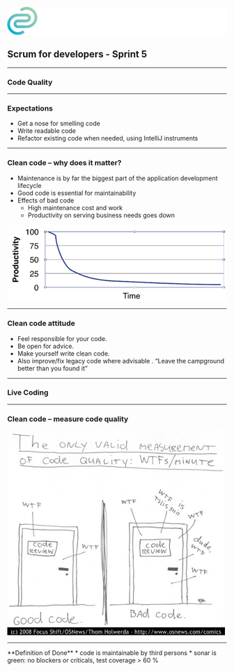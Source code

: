 <!-- .slide: data-background="img/background_title.jpg" data-state="intro" class="center" -->
![](img/cc_logo.png) <!-- .element: class="cc_logo" -->
## Scrum for developers - Sprint 5 <!-- .element: class="heading" -->
----
### Code Quality <!-- .element: class="heading" -->

---

### Expectations

- Get a nose for smelling code
- Write readable code
- Refactor existing code when needed, using IntelliJ instruments

---

### Clean code – why does it matter?

* Maintenance is by far the biggest part of the application development lifecycle
* Good code is essential for maintainability
* Effects of bad code
    * High maintenance cost and work
    * Productivity on serving business needs goes down
   
     
![](img/quality_productivity.png)
     
---

### Clean code attitude

- Feel responsible for your code.
- Be open for advice.
- Make yourself write clean code.
- Also improve/fix legacy code where advisable .
  “Leave the campground better than you found it”
     
---

### Live Coding

  
---

### Clean code – measure code quality

![](img/quality_wtf_per_minute.jpeg)

---

<div class="dodbox">
**Definition of Done**
* code is maintainable by third persons
* sonar is green: no blockers or criticals, test coverage > 60 %
